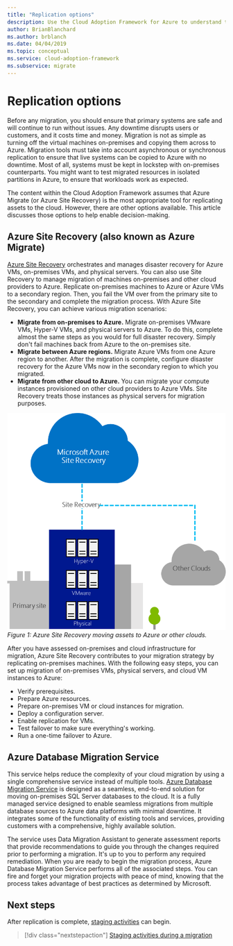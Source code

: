 ```yaml
---
title: "Replication options"
description: Use the Cloud Adoption Framework for Azure to understand the replication process and why you need replication for cloud migration.
author: BrianBlanchard
ms.author: brblanch
ms.date: 04/04/2019
ms.topic: conceptual
ms.service: cloud-adoption-framework
ms.subservice: migrate
---
```


# Replication options

Before any migration, you should ensure that primary systems are safe and will continue to run without issues. Any downtime disrupts users or customers, and it costs time and money. Migration is not as simple as turning off the virtual machines on-premises and copying them across to Azure. Migration tools must take into account asynchronous or synchronous replication to ensure that live systems can be copied to Azure with no downtime. Most of all, systems must be kept in lockstep with on-premises counterparts. You might want to test migrated resources in isolated partitions in Azure, to ensure that workloads work as expected.

The content within the Cloud Adoption Framework assumes that Azure Migrate (or Azure Site Recovery) is the most appropriate tool for replicating assets to the cloud. However, there are other options available. This article discusses those options to help enable decision-making.

## Azure Site Recovery (also known as Azure Migrate)

[Azure Site Recovery](https://docs.microsoft.com/azure/site-recovery/site-recovery-overview) orchestrates and manages disaster recovery for Azure VMs, on-premises VMs, and physical servers. You can also use Site Recovery to manage migration of machines on-premises and other cloud providers to Azure. Replicate on-premises machines to Azure or Azure VMs to a secondary region. Then, you fail the VM over from the primary site to the secondary and complete the migration process. With Azure Site Recovery, you can achieve various migration scenarios:

- **Migrate from on-premises to Azure.** Migrate on-premises VMware VMs, Hyper-V VMs, and physical servers to Azure. To do this, complete almost the same steps as you would for full disaster recovery. Simply don't fail machines back from Azure to the on-premises site.
- **Migrate between Azure regions.** Migrate Azure VMs from one Azure region to another. After the migration is complete, configure disaster recovery for the Azure VMs now in the secondary region to which you migrated.
- **Migrate from other cloud to Azure.** You can migrate your compute instances provisioned on other cloud providers to Azure VMs. Site Recovery treats those instances as physical servers for migration purposes.

![Azure Site Recovery](../../../_images/migrate/asr-replication-image.png)
_Figure 1: Azure Site Recovery moving assets to Azure or other clouds._

After you have assessed on-premises and cloud infrastructure for migration, Azure Site Recovery contributes to your migration strategy by replicating on-premises machines. With the following easy steps, you can set up migration of on-premises VMs, physical servers, and cloud VM instances to Azure:

- Verify prerequisites.
- Prepare Azure resources.
- Prepare on-premises VM or cloud instances for migration.
- Deploy a configuration server.
- Enable replication for VMs.
- Test failover to make sure everything's working.
- Run a one-time failover to Azure.

## Azure Database Migration Service

This service helps reduce the complexity of your cloud migration by using a single comprehensive service instead of multiple tools. [Azure Database Migration Service](https://docs.microsoft.com/azure/dms/dms-overview) is designed as a seamless, end-to-end solution for moving on-premises SQL Server databases to the cloud. It is a fully managed service designed to enable seamless migrations from multiple database sources to Azure data platforms with minimal downtime. It integrates some of the functionality of existing tools and services, providing customers with a comprehensive, highly available solution.

The service uses Data Migration Assistant to generate assessment reports that provide recommendations to guide you through the changes required prior to performing a migration. It's up to you to perform any required remediation. When you are ready to begin the migration process, Azure Database Migration Service performs all of the associated steps. You can fire and forget your migration projects with peace of mind, knowing that the process takes advantage of best practices as determined by Microsoft.

## Next steps

After replication is complete, [staging activities](./stage.md) can begin.

> [!div class="nextstepaction"]
> [Staging activities during a migration](./stage.md)
